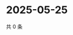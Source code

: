 # 2025-05-25

共 0 条

<!-- BEGIN ZHIHUQUESTIONS -->
<!-- 最后更新时间 Sun May 25 2025 10:50:59 GMT+0800 (China Standard Time) -->

<!-- END ZHIHUQUESTIONS -->
